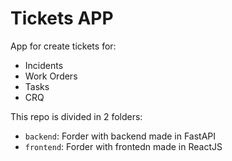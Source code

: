 # Tickets APP

App for create tickets for:
- Incidents
- Work Orders
- Tasks
- CRQ

This repo is divided in 2 folders:
- `backend`: Forder with backend made in FastAPI
- `frontend`: Forder with frontedn made in ReactJS


